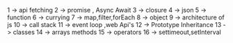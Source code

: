 1 -> api fetching
2 -> promise , Async Await
3 -> closure
4 -> json
5 -> function 
6 -> currying
7 -> map,filter,forEach
8 -> object
9 -> architecture of js
10 -> call stack
11 -> event loop ,web Api's
12 -> Prototype Inheritance
13 -> classes
14 -> arrays methods
15 -> operators
16 -> settimeout,setInterval


